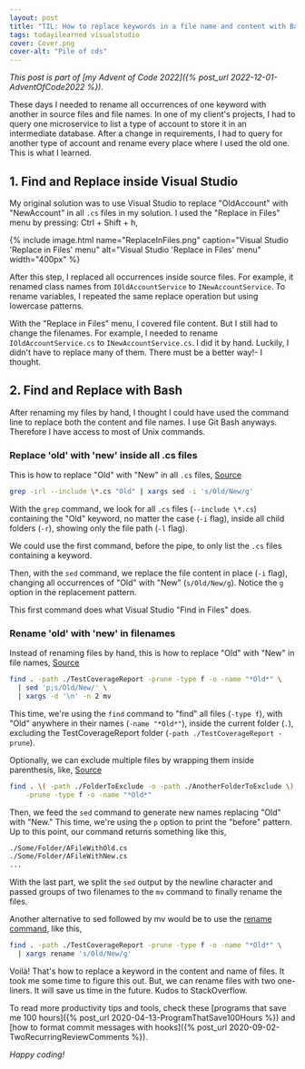 ```yaml
---
layout: post
title: "TIL: How to replace keywords in a file name and content with Bash"
tags: todayilearned visualstudio
cover: Cover.png
cover-alt: "Pile of cds" 
---
```


_This post is part of [my Advent of Code 2022]({% post_url 2022-12-01-AdventOfCode2022 %})._

These days I needed to rename all occurrences of one keyword with another in source files and file names. In one of my client's projects, I had to query one microservice to list a type of account to store it in an intermediate database. After a change in requirements, I had to query for another type of account and rename every place where I used the old one. This is what I learned.

## 1. Find and Replace inside Visual Studio

My original solution was to use Visual Studio to replace "OldAccount" with "NewAccount" in all `.cs` files in my solution. I used the "Replace in Files" menu by pressing: Ctrl + Shift + h,

{% include image.html name="ReplaceInFiles.png" caption="Visual Studio 'Replace in Files' menu" alt="Visual Studio 'Replace in Files' menu" width="400px" %}

After this step, I replaced all occurrences inside source files. For example, it renamed class names from `IOldAccountService` to `INewAccountService`. To rename variables, I repeated the same replace operation but using lowercase patterns.

With the "Replace in Files" menu, I covered file content. But I still had to change the filenames. For example, I needed to rename `IOldAccountService.cs` to `INewAccountService.cs`. I did it by hand. Luckily, I didn't have to replace many of them. There must be a better way!- I thought.

## 2. Find and Replace with Bash

After renaming my files by hand, I thought I could have used the command line to replace both the content and file names. I use Git Bash anyways. Therefore I have access to most of Unix commands. 

### Replace 'old' with 'new' inside all .cs files

This is how to replace "Old" with "New" in all `.cs` files, [Source](https://stackoverflow.com/a/12517022)

```bash
grep -irl --include \*.cs "Old" | xargs sed -i 's/Old/New/g'
```

With the `grep` command, we look for all `.cs` files (`--include \*.cs`) containing the "Old" keyword, no matter the case (`-i` flag), inside all child folders (`-r`), showing only the file path (`-l` flag).

We could use the first command, before the pipe, to only list the `.cs` files containing a keyword.

Then, with the `sed` command, we replace the file content in place (`-i` flag), changing all occurrences of "Old" with "New" (`s/Old/New/g`). Notice the `g` option in the replacement pattern.

This first command does what Visual Studio "Find in Files" does.

### Rename 'old' with 'new' in filenames

Instead of renaming files by hand, this is how to replace "Old" with "New" in file names, [Source](https://stackoverflow.com/a/71969517)

```bash
find . -path ./TestCoverageReport -prune -type f -o -name "*Old*" \
  | sed 'p;s/Old/New/' \
  | xargs -d '\n' -n 2 mv
```

This time, we're using the `find` command to "find" all files (`-type f`), with "Old" anywhere in their names (`-name "*Old*"`), inside the current folder (`.`), excluding the TestCoverageReport folder (`-path ./TestCoverageReport -prune`).

Optionally, we can exclude multiple files by wrapping them inside parenthesis, like, [Source](https://stackoverflow.com/a/4210072)

```bash
find . \( -path ./FolderToExclude -o -path ./AnotherFolderToExclude \) \
    -prune -type f -o -name "*Old*"
```

Then, we feed the `sed` command to generate new names replacing "Old" with "New." This time, we're using the `p` option to print the "before" pattern. Up to this point, our command returns something like this,

```bash
./Some/Folder/AFileWithOld.cs
./Some/Folder/AFileWithNew.cs
...
```

With the last part, we split the `sed` output by the newline character and passed groups of two filenames to the `mv` command to finally rename the files.

Another alternative to sed followed by mv would be to use the [rename command](http://plasmasturm.org/code/rename/), like this,

```bash
find . -path ./TestCoverageReport -prune -type f -o -name "*Old*" \
  | xargs rename 's/Old/New/g'
```

Voilà! That's how to replace a keyword in the content and name of files. It took me some time to figure this out. But, we can rename files with two one-liners. It will save us time in the future. Kudos to StackOverflow.

To read more productivity tips and tools, check these [programs that save me 100 hours]({% post_url 2020-04-13-ProgramThatSave100Hours %}) and [how to format commit messages with hooks]({% post_url 2020-09-02-TwoRecurringReviewComments %}).

_Happy coding!_